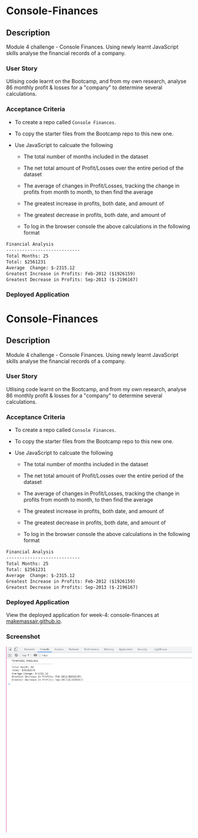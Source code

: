 # Console-Finances

## Description

Module 4 challenge - Console Finances. Using newly learnt JavaScript skills analyse the financial records of a company. 

### User Story

Utlising code learnt on the Bootcamp, and from my own research, analyse 86 monthly profit & losses for a "company" to determine several calculations.

### Acceptance Criteria

* To create a repo called `Console Finances`.

* To copy the starter files from the Bootcamp repo to this new one.

* Use JavaScript to calcuate the following

    - The total number of months included in the dataset

    - The net total amount of Profit/Losses over the entire period of the dataset

    - The average of changes in Profit/Losses, tracking the change in profits from month to month, to then find the average

    - The greatest increase in profits, both date, and amount of

    - The greatest decrease in profits, both date, and amount of

    - To log in the browser console the above calculations in the following format

```text
Financial Analysis
----------------------------
Total Months: 25
Total: $2561231
Average  Change: $-2315.12
Greatest Increase in Profits: Feb-2012 ($1926159)
Greatest Decrease in Profits: Sep-2013 ($-2196167)
```

### Deployed Application

# Console-Finances

## Description

Module 4 challenge - Console Finances. Using newly learnt JavaScript skills analyse the financial records of a company. 

### User Story

Utlising code learnt on the Bootcamp, and from my own research, analyse 86 monthly profit & losses for a "company" to determine several calculations.

### Acceptance Criteria

* To create a repo called `Console Finances`.

* To copy the starter files from the Bootcamp repo to this new one.

* Use JavaScript to calcuate the following

    - The total number of months included in the dataset

    - The net total amount of Profit/Losses over the entire period of the dataset

    - The average of changes in Profit/Losses, tracking the change in profits from month to month, to then find the average

    - The greatest increase in profits, both date, and amount of

    - The greatest decrease in profits, both date, and amount of

    - To log in the browser console the above calculations in the following format

```text
Financial Analysis
----------------------------
Total Months: 25
Total: $2561231
Average  Change: $-2315.12
Greatest Increase in Profits: Feb-2012 ($1926159)
Greatest Decrease in Profits: Sep-2013 ($-2196167)
```

### Deployed Application

View the deployed application for week-4: console-finances at [makemassair.github.io](https://makemassair.github.io/Console-Finances).

### Screenshot

![image](screenshot.jpg)
